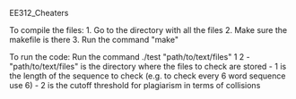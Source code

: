 EE312_Cheaters

To compile the files:
	1. Go to the directory with all the files
	2. Make sure the makefile is there
	3. Run the command "make"

To run the code:
Run the command ./test "path/to/text/files" 1 2
	- "path/to/text/files" is the directory where the files to check are stored
	- 1 is the length of the sequence to check (e.g. to check every 6 word sequence use 6)
	- 2 is the cutoff threshold for plagiarism in terms of collisions
